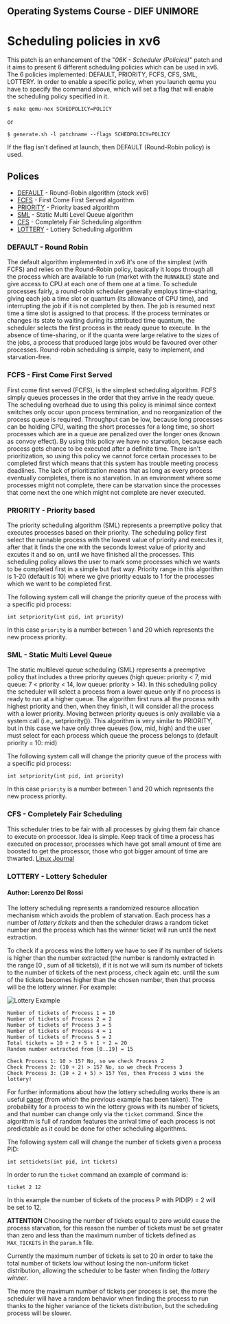 ## Operating Systems Course - DIEF UNIMORE ##

# Scheduling policies in xv6

This patch is an enhancement of the "*06K - Scheduler (Policies)*" patch and it aims to present 6 different scheduling policies which can be used in xv6.
The 6 policies implemented: DEFAULT, PRIORITY, FCFS, CFS, SML, LOTTERY. 
In order to enable a specific policy, when you launch qemu you have to specify the command above, which will set a flag that will enable the scheduling policy specified in it.

```
$ make qemu-nox SCHEDPOLICY=POLICY
```

or

```
$ generate.sh -l patchname --flags SCHEDPOLICY=POLICY
```

If the flag isn't defined at launch, then DEFAULT (Round-Robin policy) is used.

## Polices

* [DEFAULT](#default) - Round-Robin algorithm (stock xv6)
* [FCFS](#fcfs) - First Come First Served algorithm
* [PRIORITY](#priority) - Priority based algorithm
* [SML](#sml) - Static Multi Level Queue algorithm
* [CFS](#cfs) - Completely Fair Scheduling algorithm 
* [LOTTERY](#lottery) - Lottery Scheduling algorithm

### DEFAULT - Round Robin

The default algorithm implemented in xv6 it's one of the simplest (with FCFS) and relies on the Round-Robin policy, basically it loops through all the process which are available to run (market with the ```RUNNABLE```) state and give access to CPU at each one of them one at a time.
To schedule processes fairly, a round-robin scheduler generally employs time-sharing, giving each job a time slot or quantum (its allowance of CPU time), and interrupting the job if it is not completed by then. 
The job is resumed next time a time slot is assigned to that process. 
If the process terminates or changes its state to waiting during its attributed time quantum, the scheduler selects the first process in the ready queue to execute. 
In the absence of time-sharing, or if the quanta were large relative to the sizes of the jobs, a process that produced large jobs would be favoured over other processes.
Round-robin scheduling is simple, easy to implement, and starvation-free.

### FCFS - First Come First Served

First come first served (FCFS), is the simplest scheduling algorithm. FCFS simply queues processes in the order that they arrive in the ready queue. 
The scheduling overhead due to using this policy is minimal since context switches only occur upon process termination, and no reorganization of the process queue is required.
Throughput can be low, because long processes can be holding CPU, waiting the short processes for a long time, so short processes which are in a queue are penalized over the longer ones (known as convoy effect).
By using this policy we have no starvation, because each process gets chance to be executed after a definite time.
There isn't prioritization, so using this policy we cannot force certain processes to be completed first which means that this system has trouble meeting process deadlines. The lack of prioritization means that as long as every process eventually completes, there is no starvation. 
In an environment where some processes might not complete, there can be starvation since the processes that come next the one which might not complete are never executed.

### PRIORITY - Priority based

The priority scheduling algorithm (SML) represents a preemptive policy that executes processes based on their priority. The scheduling policy first select the runnable process with the lowest value of priority and executes it, after that it finds the one with the seconds lowest value of priority and excutes it and so on, until we have finished all the processes. This scheduling policy allows the user to mark some processes which we wants to be completed first in a simple but fast way.
Priority range in this algorithm is 1-20 (default is 10) where we give priority equals to 1 for the processes which we want to be completed first.

The following system call will change the priority queue of the process with a specific pid process:

```
int setpriority(int pid, int priority)
```

In this case ```priority``` is a number between 1 and 20 which represents the new process priority.

### SML - Static Multi Level Queue

The static multilevel queue scheduling (SML) represents a preemptive policy that includes a three priority queues (high queue: priority < 7, mid queue: 7 < priority < 14, low queue: priority > 14).
In this scheduling policy the scheduler will select a process from a lower queue only if no process is ready to run at a higher queue.
The algorithm first runs all the process with highest priority and then, when they finish, it will consider all the process with a lower priority.
Moving between priority queues is only available via a system call (i.e., setpriority()).
This algorithm is very similar to PRIORITY, but in this case we have only three queues (low, mid, high) and the user must select for each process which queue the process belongs to (default priority = 10: mid)

The following system call will change the priority queue of the process with a specific pid process:

```
int setpriority(int pid, int priority)
```

In this case ```priority``` is a number between 1 and 20 which represents the new process priority.

### CFS - Completely Fair Scheduling

This scheduler tries to be fair with all processes by giving them fair chance to execute on processor. Idea is simple. Keep track of time a process has executed on processor, processes which have got small amount of time are boosted to get the processor, those who got bigger amount of time are thwarted. [Linux Journal]( https://www.linuxjournal.com/node/10267 )

### LOTTERY - Lottery Scheduler

#### Author: Lorenzo Del Rossi

The lottery scheduling represents a randomized resource allocation mechanism which avoids the problem of starvation. Each process has a number of *lottery tickets* and then the scheduler draws a random ticket number and the process which has the winner ticket will run until the next extraction.

To check if a process wins the lottery we have to see if its number of tickets is higher than the number extracted (the number is randomly extracted in the range [0 , sum of all tickets)), if it is not we will sum its number of tickets to the number of tickets of the next process, check again etc. until the sum of the tickets becomes higher than the chosen number, then that process will be the lottery winner. For example:

![Lottery Example](\images\lotteryexample.png)


 ```
Number of tickets of Process 1 = 10
Number of tickets of Process 2 = 2
Number of tickets of Process 3 = 5
Number of tickets of Process 4 = 1
Number of tickets of Process 5 = 2
Total tickets = 10 + 2 + 5 + 1 + 2 = 20
Random number extracted from [0..19] = 15

Check Process 1: 10 > 15? No, so we check Process 2
Check Process 2: (10 + 2) > 15? No, so we check Process 3
Check Process 3: (10 + 2 + 5) > 15? Yes, then Process 3 wins the lottery!

 ```

For further informations about how the lottery scheduling works there is an useful [paper]( https://www.usenix.org/legacy/publications/library/proceedings/osdi/full_papers/waldspurger.pdf ) (from which the previous example has been taken).
The probability for a process to win the lottery grows with its number of tickets, and that number can change only via the ```ticket``` command.
Since the algorithm is full of random features the arrival time of each process is not predictable as it could be done for other scheduling algorithms.

The following system call will change the number of tickets given a process PID:

```
int settickets(int pid, int tickets)
```

In order to run the ```ticket``` command an example of command is:

```
ticket 2 12
```

In this example the number of tickets of the process P with PID(P) = 2 will be set to 12.

**ATTENTION** Choosing the number of tickets equal to zero would cause the process starvation, for this reason the number of tickets must be set greater than zero and less than the maximum number of tickets defined as ```MAX_TICKETS``` in the ```param.h``` file.

Currently the maximum number of tickets is set to 20 in order to take the total number of tickets low without losing the non-uniform ticket distribution, allowing the scheduler to be faster when finding the *lottery winner*.

The more the maximum number of tickets per process is set, the more the scheduler will have a random behavior when finding the process to run thanks to the higher variance of the tickets distribution, but the scheduling process will be slower.
